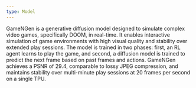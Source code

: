 ```yaml
---
type: Model
---
```


GameNGen is a generative diffusion model designed to simulate complex video games, specifically DOOM, in real-time. It enables interactive simulation of game environments with high visual quality and stability over extended play sessions. The model is trained in two phases: first, an RL agent learns to play the game, and second, a diffusion model is trained to predict the next frame based on past frames and actions. GameNGen achieves a PSNR of 29.4, comparable to lossy JPEG compression, and maintains stability over multi-minute play sessions at 20 frames per second on a single TPU.